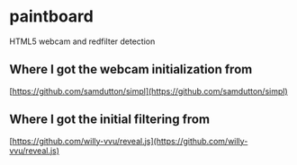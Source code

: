 paintboard
==========

HTML5 webcam and redfilter detection

## Where I got the webcam initialization from

[https://github.com/samdutton/simpl](https://github.com/samdutton/simpl)

## Where I got the initial filtering from

[https://github.com/willy-vvu/reveal.js](https://github.com/willy-vvu/reveal.js)